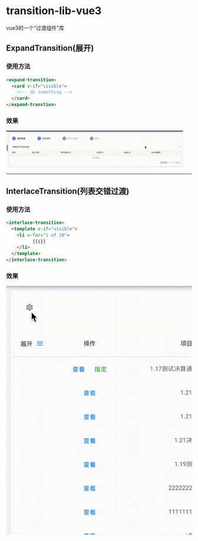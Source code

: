 # transition-lib-vue3
vue3的一个“过渡组件”库

## ExpandTransition(展开)

### 使用方法
```html
<expand-transition>
  <card v-if="visible">
    <!-- do something -->
  </card>
</expand-transtion>
```
### 效果
![效果](/src/resource/expand-transition.gif)

---

## InterlaceTransition(列表交错过渡)

### 使用方法
```html
<interlace-transition>
  <template v-if="visible">
    <li v-for="i of 10">
          {{i}}
    </li>
  </template>
</interlace-transition>
```
### 效果
![效果](/src/resource/interlace-transition.gif)